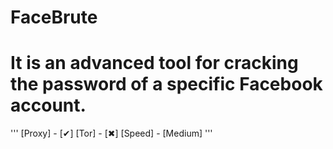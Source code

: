 # FaceBrute
It is an advanced tool for cracking the password of a specific Facebook account.
================
'''
[Proxy] - [✔] 
[Tor] - [✖] 
[Speed] - [Medium]
'''
